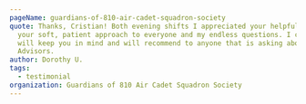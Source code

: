 ```yaml
---
pageName: guardians-of-810-air-cadet-squadron-society
quote: Thanks, Cristian! Both evening shifts I appreciated your helpfulness and
  your soft, patient approach to everyone and my endless questions. I certainly
  will keep you in mind and will recommend to anyone that is asking about Casino
  Advisors.
author: Dorothy U.
tags:
  - testimonial
organization: Guardians of 810 Air Cadet Squadron Society
---
```

